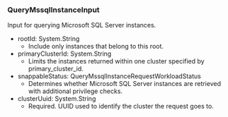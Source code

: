 ### QueryMssqlInstanceInput
Input for querying Microsoft SQL Server instances.

- rootId: System.String
  - Include only instances that belong to this root.
- primaryClusterId: System.String
  - Limits the instances returned within one cluster specified by primary_cluster_id.
- snappableStatus: QueryMssqlInstanceRequestWorkloadStatus
  - Determines whether Microsoft SQL Server instances are retrieved with additional privilege checks.
- clusterUuid: System.String
  - Required. UUID used to identify the cluster the request goes to.
